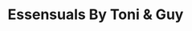 ---
title: "Essensuals By Toni & Guy"
url: /chennai/essensuals-by-toni-and-guy/
shop: hairdresser
---